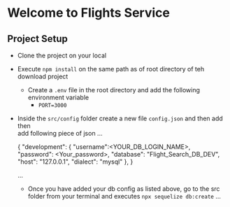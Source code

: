 # Welcome to Flights Service

## Project Setup
- Clone the project on your local 
- Execute `npm install` on the same path as of root directory of teh
  download project 
    - Create a `.env` file in the root directory and add the following environment variable
        - `PORT=3000`
- Inside the `src/config` folder create a new file `config.json` and then  add then   
  add following piece of json
    ...

    {
        "development": {
            "username":<YOUR_DB_LOGIN_NAME>,
            "password": <Your_password>,
            "database": "Flight_Search_DB_DEV",
            "host": "127.0.0.1",
            "dialect": "mysql"
        },
    }



    ...

    - Once you have added your db config as listed above, go to the src folder from 
      your terminal and  executes `npx sequelize db:create`
    ...
